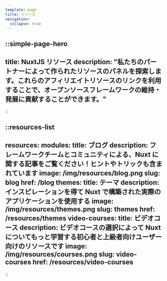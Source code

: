 ```yaml
---
template: page
title: リソース
navigation:
  collapse: true
---
```


::simple-page-hero
---
title: NuxtJS リソース
description: "私たちのパートナーによって作られたリソースのパネルを探索します。これらのアフィリエイトリソースのリンクを利用することで、オープンソースフレームワークの維持・発展に貢献することができます。"
---
::

::resources-list
---
resources:
  modules:
    title: ブログ
    description: フレームワークチームとコミュニティによる、Nuxt に関する記事をご覧ください！ヒントやトリックも含まれています
    image: /img/resources/blog.png
    slug: blog
    href: /blog
  themes:
    title: テーマ
    description: インスピレーションを得て Nuxt で構築された実際のアプリケーションを使用する
    image: /img/resources/themes.png
    slug: themes
    href: /resources/themes
  video-courses:
    title: ビデオコース
    description: ビデオコースの選択によって Nuxt についてもっと学習する初心者と上級者向けユーザー向けのリソースです
    image: /img/resources/courses.png
    slug: video-courses
    href: /resources/video-courses
---
::
